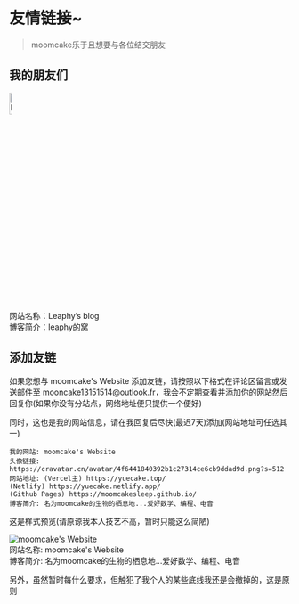 # 友情链接~

> moomcake乐于且想要与各位结交朋友

## 我的朋友们

[<img src="https://www.kei.ink/1723438612-image_1718285973307/" alt="Leaphy’s blog" width="10%">](https://www.kei.ink/)<br>
网站名称：Leaphy’s blog<br>
博客简介：leaphy的窝

## 添加友链

如果您想与 moomcake's Website 添加友链，请按照以下格式在评论区留言或发送邮件至 mooncake13151514@outlook.fr，我会不定期查看并添加你的网站然后回复你(如果你没有分站点，网络地址便只提供一个便好)

同时，这也是我的网站信息，请在我回复后尽快(最迟7天)添加(网站地址可任选其一)
```text
我的网站: moomcake's Website
头像链接: https://cravatar.cn/avatar/4f6441840392b1c27314ce6cb9ddad9d.png?s=512
网站地址: (Vercel主) https://yuecake.top/
(Netlify) https://yuecake.netlify.app/
(Github Pages) https://moomcakesleep.github.io/
博客简介: 名为moomcake的生物的栖息地...爱好数学、编程、电音
```

这是样式预览(请原谅我本人技艺不高，暂时只能这么简陋)

[![moomcake's Website](https://cravatar.cn/avatar/4f6441840392b1c27314ce6cb9ddad9d.png?s=64)](https://yuecake.top/)<br>
网站名称: moomcake's Website<br>
博客简介: 名为moomcake的生物的栖息地...爱好数学、编程、电音

另外，虽然暂时每什么要求，但触犯了我个人的某些底线我还是会撤掉的，这是原则